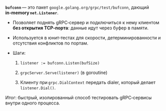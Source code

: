 **`bufconn`** — это пакет `google.golang.org/grpc/test/bufconn`, дающий **in‑memory `net.Listener`**.

- Позволяет поднять gRPC‑сервер и подключиться к нему клиентом **без открытия TCP‑порта**: данные идут через буфер в памяти.
    
- Используется в юнит‑тестах для скорости, детерминированности и отсутствия конфликтов по портам.
    
- Шаги:
    
    1. `listener := bufconn.Listen(bufSize)`
        
    2. `grpcServer.Serve(listener)` (в goroutine)
        
    3. Клиенту при `grpc.DialContext` передать dialer, который делает `listener.Dial()`.
        

Итог: быстрый, изолированный способ тестировать gRPC‑сервисы внутри одного процесса.